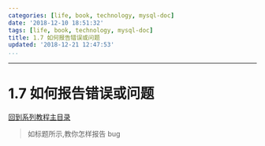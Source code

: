 ```yaml
---
categories: [life, book, technology, mysql-doc]
date: '2018-12-10 18:51:32'
tags: [life, book, technology, mysql-doc]
title: 1.7 如何报告错误或问题
updated: '2018-12-21 12:47:53'
...
```

---
# 1.7 如何报告错误或问题
<!-- MarkdownTOC -->

<!-- /MarkdownTOC -->
[回到系列教程主目录](../index.md)

> 如标题所示,教你怎样报告 bug
